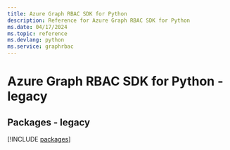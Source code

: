 ```yaml
---
title: Azure Graph RBAC SDK for Python
description: Reference for Azure Graph RBAC SDK for Python
ms.date: 04/17/2024
ms.topic: reference
ms.devlang: python
ms.service: graphrbac
---
```

# Azure Graph RBAC SDK for Python - legacy
## Packages - legacy
[!INCLUDE [packages](graph-rbac-index.md)]